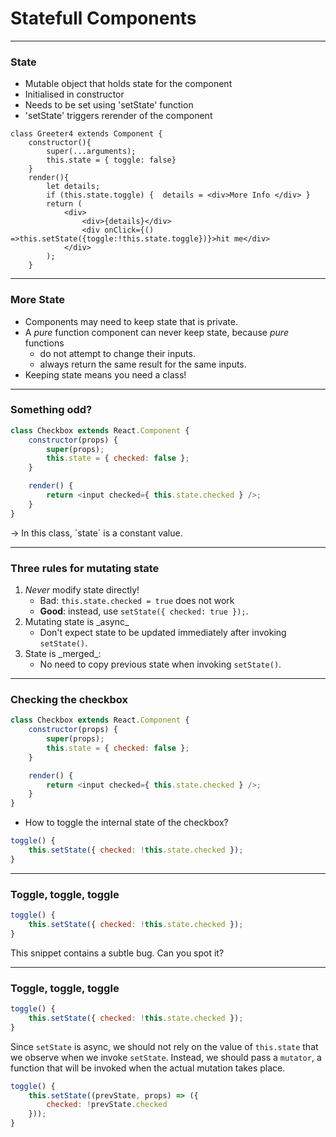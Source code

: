 # Statefull Components

---
### State
- Mutable object that holds state for the component
- Initialised in constructor
- Needs to be set using 'setState' function
- 'setState' triggers rerender of the component

```
class Greeter4 extends Component {
    constructor(){
        super(...arguments);
        this.state = { toggle: false}
    }
    render(){
        let details;
        if (this.state.toggle) {  details = <div>More Info </div> }
        return ( 
            <div>
                <div>{details}</div> 
                <div onClick={() =>this.setState({toggle:!this.state.toggle})}>hit me</div>
            </div>
        );
    }

```

---
### More State

* Components may need to keep state that is private.
* A _pure_ function component can never keep state, because _pure_ functions
    * do not attempt to change their inputs.
    * always return the same result for the same inputs.
* Keeping state means you need a class!


---
### Something odd?

```js
class Checkbox extends React.Component {
    constructor(props) {
        super(props);
        this.state = { checked: false };
    }

    render() {
        return <input checked={ this.state.checked } />;
    }
}
```

<!-- .element: class="fragment" -->&rarr; In this class, `state` is a constant value. 

---

### Three rules for mutating state

1. _Never_ modify state directly!
    * Bad: `this.state.checked = true` does not work
    * **Good**: instead, use `setState({ checked: true });`.
1. <!-- .element: class="fragment" -->Mutating state is _async_
    * Don't expect state to be updated immediately after invoking `setState()`.
1. <!-- .element: class="fragment" -->State is _merged_:
    * No need to copy previous state when invoking `setState()`.

---

### Checking the checkbox

```js
class Checkbox extends React.Component {
    constructor(props) {
        super(props);
        this.state = { checked: false };
    }

    render() {
        return <input checked={ this.state.checked } />;
    }
}
```

* How to toggle the internal state of the checkbox?


```js
toggle() {
    this.setState({ checked: !this.state.checked });
}
```
<!-- .element: class="fragment" -->

---

### Toggle, toggle, toggle

```js
toggle() {
    this.setState({ checked: !this.state.checked });
}
```
This snippet contains a subtle bug.
Can you spot it?

---

### Toggle, toggle, toggle

```js
toggle() {
    this.setState({ checked: !this.state.checked });
}
```
Since `setState` is async, we should not rely on the value of `this.state` that we observe when we invoke `setState`.
Instead, we should pass a `mutator`, a function that will be invoked when the actual mutation takes place.

```js
toggle() {
    this.setState((prevState, props) => ({
        checked: !prevState.checked
    }));
}

```
<!-- .element: class="fragment" -->
